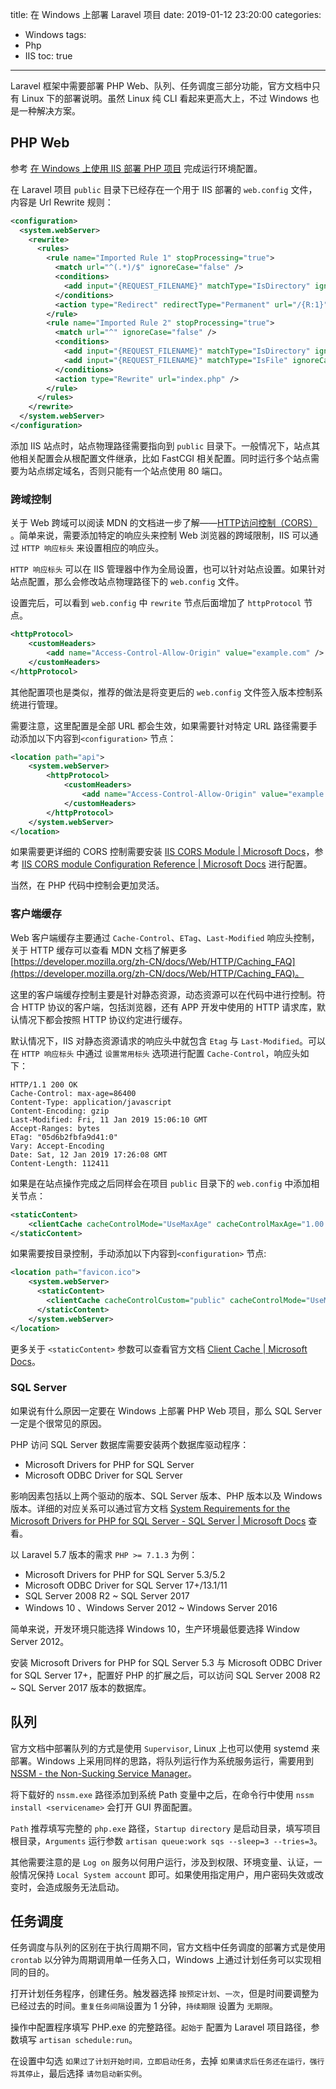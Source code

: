 title: 在 Windows 上部署 Laravel 项目
date: 2019-01-12 23:20:00
categories:
  - Windows
tags:
  - Php
  - IIS
toc: true
---

Laravel 框架中需要部署 PHP Web、队列、任务调度三部分功能，官方文档中只有 Linux 下的部署说明。虽然 Linux 纯 CLI 看起来更高大上，不过 Windows 也是一种解决方案。 

<!-- more -->

## PHP Web

参考 [在 Windows 上使用 IIS 部署 PHP 项目](/2019/01/10/php-on-windows-with-iis/) 完成运行环境配置。

在 Laravel 项目 `public` 目录下已经存在一个用于 IIS 部署的 `web.config` 文件，内容是 Url Rewrite 规则：

```xml
<configuration>
  <system.webServer>
    <rewrite>
      <rules>
        <rule name="Imported Rule 1" stopProcessing="true">
          <match url="^(.*)/$" ignoreCase="false" />
          <conditions>
            <add input="{REQUEST_FILENAME}" matchType="IsDirectory" ignoreCase="false" negate="true" />
          </conditions>
          <action type="Redirect" redirectType="Permanent" url="/{R:1}" />
        </rule>
        <rule name="Imported Rule 2" stopProcessing="true">
          <match url="^" ignoreCase="false" />
          <conditions>
            <add input="{REQUEST_FILENAME}" matchType="IsDirectory" ignoreCase="false" negate="true" />
            <add input="{REQUEST_FILENAME}" matchType="IsFile" ignoreCase="false" negate="true" />
          </conditions>
          <action type="Rewrite" url="index.php" />
        </rule>
      </rules>
    </rewrite>
  </system.webServer>
</configuration>
```

添加 IIS 站点时，站点物理路径需要指向到 `public` 目录下。一般情况下，站点其他相关配置会从根配置文件继承，比如 FastCGI 相关配置。同时运行多个站点需要为站点绑定域名，否则只能有一个站点使用 80 端口。

### 跨域控制

关于 Web 跨域可以阅读 MDN 的文档进一步了解——[HTTP访问控制（CORS）
](https://developer.mozilla.org/zh-CN/docs/Web/HTTP/Access_control_CORS)。简单来说，需要添加特定的响应头来控制 Web 浏览器的跨域限制，IIS 可以通过 `HTTP 响应标头` 来设置相应的响应头。

`HTTP 响应标头` 可以在 IIS 管理器中作为全局设置，也可以针对站点设置。如果针对站点配置，那么会修改站点物理路径下的 `web.config` 文件。

设置完后，可以看到 `web.config` 中 `rewrite` 节点后面增加了 `httpProtocol` 节点。

```xml
<httpProtocol>
    <customHeaders>
        <add name="Access-Control-Allow-Origin" value="example.com" />
    </customHeaders>
</httpProtocol>
```

其他配置项也是类似，推荐的做法是将变更后的 `web.config` 文件签入版本控制系统进行管理。

需要注意，这里配置是全部 URL 都会生效，如果需要针对特定 URL 路径需要手动添加以下内容到`<configuration>` 节点：

```xml
<location path="api">
    <system.webServer>
        <httpProtocol>
            <customHeaders>
                <add name="Access-Control-Allow-Origin" value="example.com" />
            </customHeaders>
        </httpProtocol>
    </system.webServer>
</location>
```

如果需要更详细的 CORS 控制需要安装 [IIS CORS Module | Microsoft Docs](https://www.iis.net/downloads/microsoft/iis-cors-module)，参考 [IIS CORS module Configuration Reference | Microsoft Docs](https://docs.microsoft.com/en-us/iis/extensions/cors-module/cors-module-configuration-reference) 进行配置。

当然，在 PHP 代码中控制会更加灵活。

### 客户端缓存

Web 客户端缓存主要通过 `Cache-Control`、`ETag`、`Last-Modified` 响应头控制，关于 HTTP 缓存可以查看 MDN 文档了解更多 [https://developer.mozilla.org/zh-CN/docs/Web/HTTP/Caching_FAQ](https://developer.mozilla.org/zh-CN/docs/Web/HTTP/Caching_FAQ)。

这里的客户端缓存控制主要是针对静态资源，动态资源可以在代码中进行控制。符合 HTTP 协议的客户端，包括浏览器，还有 APP 开发中使用的 HTTP 请求库，默认情况下都会按照 HTTP 协议约定进行缓存。

默认情况下，IIS 对静态资源请求的响应头中就包含 `Etag` 与 `Last-Modified`。可以在 `HTTP 响应标头` 中通过 `设置常用标头` 选项进行配置 `Cache-Control`，响应头如下：

```
HTTP/1.1 200 OK
Cache-Control: max-age=86400
Content-Type: application/javascript
Content-Encoding: gzip
Last-Modified: Fri, 11 Jan 2019 15:06:10 GMT
Accept-Ranges: bytes
ETag: "05d6b2fbfa9d41:0"
Vary: Accept-Encoding
Date: Sat, 12 Jan 2019 17:26:08 GMT
Content-Length: 112411
```

如果是在站点操作完成之后同样会在项目 `public` 目录下的 `web.config` 中添加相关节点：

```xml
<staticContent>
    <clientCache cacheControlMode="UseMaxAge" cacheControlMaxAge="1.00:00:00" />
</staticContent>
```

如果需要按目录控制，手动添加以下内容到`<configuration>` 节点:

```xml
<location path="favicon.ico">
    <system.webServer>
      <staticContent>
        <clientCache cacheControlCustom="public" cacheControlMode="UseMaxAge" cacheControlMaxAge="365.00:00:00" />
      </staticContent>
    </system.webServer>
</location>
```

更多关于 `<staticContent>` 参数可以查看官方文档 [Client Cache <clientCache> | Microsoft Docs](https://docs.microsoft.com/en-us/iis/configuration/system.webserver/staticcontent/clientcache)。

### SQL Server

如果说有什么原因一定要在 Windows 上部署 PHP Web 项目，那么 SQL Server 一定是个很常见的原因。

PHP 访问 SQL Server 数据库需要安装两个数据库驱动程序：

* Microsoft Drivers for PHP for SQL Server
* Microsoft ODBC Driver for SQL Server

影响因素包括以上两个驱动的版本、SQL Server 版本、PHP 版本以及 Windows 版本。详细的对应关系可以通过官方文档 [System Requirements for the Microsoft Drivers for PHP for SQL Server - SQL Server | Microsoft Docs](https://docs.microsoft.com/en/sql/connect/php/system-requirements-for-the-php-sql-driver?view=sql-server-2017) 查看。

以 Laravel 5.7 版本的需求 `PHP >= 7.1.3` 为例：

* Microsoft Drivers for PHP for SQL Server 5.3/5.2
* Microsoft ODBC Driver for SQL Server 17+/13.1/11
* SQL Server 2008 R2 ~ SQL Server 2017
* Windows 10 、Windows Server 2012 ~ Windows Server 2016

简单来说，开发环境只能选择 Windows 10，生产环境最低要选择 Window Server 2012。

安装 Microsoft Drivers for PHP for SQL Server 5.3 与 Microsoft ODBC Driver for SQL Server 17+，配置好 PHP 的扩展之后，可以访问 SQL Server 2008 R2 ~ SQL Server 2017 版本的数据库。

## 队列

官方文档中部署队列的方式是使用 `Supervisor`, Linux 上也可以使用 systemd 来部署。Windows 上采用同样的思路，将队列运行作为系统服务运行，需要用到 [NSSM - the Non-Sucking Service Manager](https://nssm.cc/)。

将下载好的 `nssm.exe` 路径添加到系统 Path 变量中之后，在命令行中使用 `nssm install <servicename>` 会打开 GUI 界面配置。

`Path` 推荐填写完整的 `php.exe` 路径，`Startup directory` 是启动目录，填写项目根目录，`Arguments` 运行参数 `artisan queue:work sqs --sleep=3 --tries=3`。

其他需要注意的是 `Log on` 服务以何用户运行，涉及到权限、环境变量、认证，一般情况保持 `Local System account` 即可。如果使用指定用户，用户密码失效或改变时，会造成服务无法启动。

## 任务调度

任务调度与队列的区别在于执行周期不同，官方文档中任务调度的部署方式是使用 `crontab` 以分钟为周期调用单一任务入口，Windows 上通过计划任务可以实现相同的目的。

打开计划任务程序，创建任务。触发器选择 `按预定计划`、`一次`，但是时间要调整为已经过去的时间。`重复任务间隔`设置为 1 分钟，`持续期限` 设置为 `无期限`。

操作中配置程序填写 PHP.exe 的完整路径。`起始于` 配置为 Laravel 项目路径，参数填写 `artisan schedule:run`。

在设置中勾选 `如果过了计划开始时间，立即启动任务`，去掉 `如果请求后任务还在运行，强行将其停止`，最后选择 `请勿启动新实例`。